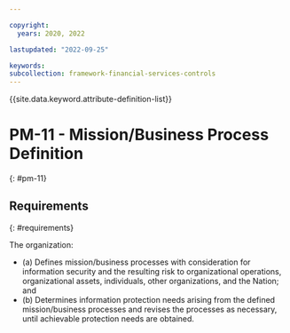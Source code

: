 ```yaml
---

copyright:
  years: 2020, 2022

lastupdated: "2022-09-25"

keywords: 
subcollection: framework-financial-services-controls
---
```


{{site.data.keyword.attribute-definition-list}}

         
# PM-11 - Mission/Business Process Definition
{: #pm-11}

## Requirements
{: #requirements}

The organization:

- (a) Defines mission/business processes with consideration for information security and the resulting risk to organizational operations, organizational assets, individuals, other organizations, and the Nation; and
- (b) Determines information protection needs arising from the defined mission/business processes and revises the processes as necessary, until achievable protection needs are obtained.



